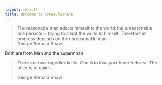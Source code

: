 ```yaml
---
layout: default
title: Welcome to notes.lochana
---
```


<blockquote>
The reasonable man adapts himself to the world: the unreasonable one persists in trying to adapt the world to himself. Therefore all progress depends on the unreasonable man<span class="sidenote-number"></span>
   <footer> George Bernard Shaw</footer>
</blockquote>   

<span class=sidenote> Both are from Man and the supermnan </span>
<blockquote>

There are two tragedies in life. One is to lose your heart's desire. The other is to gain it.
   <footer>George Bernard Shaw</footer>
</blockquote>




